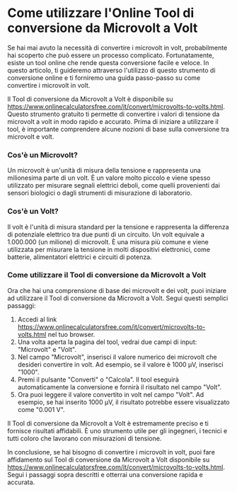 Come utilizzare l'Online Tool di conversione da Microvolt a Volt
================================================================

Se hai mai avuto la necessità di convertire i microvolt in volt, probabilmente hai scoperto che può essere un processo complicato. Fortunatamente, esiste un tool online che rende questa conversione facile e veloce. In questo articolo, ti guideremo attraverso l'utilizzo di questo strumento di conversione online e ti forniremo una guida passo-passo su come convertire i microvolt in volt.

Il Tool di conversione da Microvolt a Volt è disponibile su <https://www.onlinecalculatorsfree.com/it/convert/microvolts-to-volts.html>. Questo strumento gratuito ti permette di convertire i valori di tensione da microvolt a volt in modo rapido e accurato. Prima di iniziare a utilizzare il tool, è importante comprendere alcune nozioni di base sulla conversione tra microvolt e volt.

### Cos'è un Microvolt?

Un microvolt è un'unità di misura della tensione e rappresenta una milionesima parte di un volt. È un valore molto piccolo e viene spesso utilizzato per misurare segnali elettrici deboli, come quelli provenienti dai sensori biologici o dagli strumenti di misurazione di laboratorio.

### Cos'è un Volt?

Il volt è l'unità di misura standard per la tensione e rappresenta la differenza di potenziale elettrico tra due punti di un circuito. Un volt equivale a 1.000.000 (un milione) di microvolt. È una misura più comune e viene utilizzata per misurare la tensione in molti dispositivi elettronici, come batterie, alimentatori elettrici e circuiti di potenza.

### Come utilizzare il Tool di conversione da Microvolt a Volt

Ora che hai una comprensione di base dei microvolt e dei volt, puoi iniziare ad utilizzare il Tool di conversione da Microvolt a Volt. Segui questi semplici passaggi:

1. Accedi al link <https://www.onlinecalculatorsfree.com/it/convert/microvolts-to-volts.html> nel tuo browser.
2. Una volta aperta la pagina del tool, vedrai due campi di input: "Microvolt" e "Volt".
3. Nel campo "Microvolt", inserisci il valore numerico dei microvolt che desideri convertire in volt. Ad esempio, se il valore è 1000 µV, inserisci "1000".
4. Premi il pulsante "Converti" o "Calcola". Il tool eseguirà automaticamente la conversione e fornirà il risultato nel campo "Volt".
5. Ora puoi leggere il valore convertito in volt nel campo "Volt". Ad esempio, se hai inserito 1000 µV, il risultato potrebbe essere visualizzato come "0.001 V".

Il Tool di conversione da Microvolt a Volt è estremamente preciso e ti fornisce risultati affidabili. È uno strumento utile per gli ingegneri, i tecnici e tutti coloro che lavorano con misurazioni di tensione.

In conclusione, se hai bisogno di convertire i microvolt in volt, puoi fare affidamento sul Tool di conversione da Microvolt a Volt disponibile su <https://www.onlinecalculatorsfree.com/it/convert/microvolts-to-volts.html>. Segui i passaggi sopra descritti e otterrai una conversione rapida e accurata.